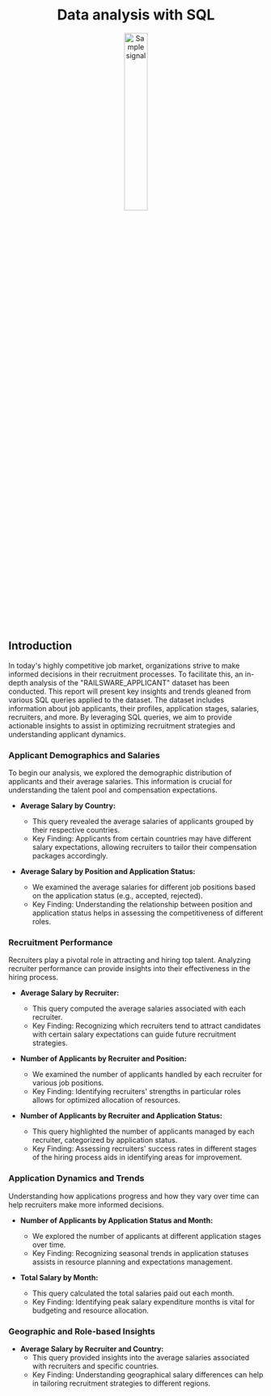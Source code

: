 <h1 align="center"> Data analysis with SQL </h1>
<p align="center"> 
  <img src="https://www.naveedulhaq.com/wp-content/uploads/2022/05/sql-1024x1001.jpg" alt="Sample signal" width="30%" height="30%">
</p>

## Introduction

In today's highly competitive job market, organizations strive to make informed decisions in their recruitment processes. To facilitate this, an in-depth analysis of the "RAILSWARE_APPLICANT" dataset has been conducted. This report will present key insights and trends gleaned from various SQL queries applied to the dataset. The dataset includes information about job applicants, their profiles, application stages, salaries, recruiters, and more. By leveraging SQL queries, we aim to provide actionable insights to assist in optimizing recruitment strategies and understanding applicant dynamics.

### Applicant Demographics and Salaries

To begin our analysis, we explored the demographic distribution of applicants and their average salaries. This information is crucial for understanding the talent pool and compensation expectations.
- **Average Salary by Country:**
   - This query revealed the average salaries of applicants grouped by their respective countries.
   - Key Finding: Applicants from certain countries may have different salary expectations, allowing recruiters to tailor their compensation packages accordingly.

- **Average Salary by Position and Application Status:**
   - We examined the average salaries for different job positions based on the application status (e.g., accepted, rejected).
   - Key Finding: Understanding the relationship between position and application status helps in assessing the competitiveness of different roles.

### Recruitment Performance

Recruiters play a pivotal role in attracting and hiring top talent. Analyzing recruiter performance can provide insights into their effectiveness in the hiring process.

- **Average Salary by Recruiter:**
   - This query computed the average salaries associated with each recruiter.
   - Key Finding: Recognizing which recruiters tend to attract candidates with certain salary expectations can guide future recruitment strategies.

- **Number of Applicants by Recruiter and Position:**
   - We examined the number of applicants handled by each recruiter for various job positions.
   - Key Finding: Identifying recruiters' strengths in particular roles allows for optimized allocation of resources.

- **Number of Applicants by Recruiter and Application Status:**
   - This query highlighted the number of applicants managed by each recruiter, categorized by application status.
   - Key Finding: Assessing recruiters' success rates in different stages of the hiring process aids in identifying areas for improvement.

### Application Dynamics and Trends

Understanding how applications progress and how they vary over time can help recruiters make more informed decisions.

- **Number of Applicants by Application Status and Month:**
   - We explored the number of applicants at different application stages over time.
   - Key Finding: Recognizing seasonal trends in application statuses assists in resource planning and expectations management.

- **Total Salary by Month:**
   - This query calculated the total salaries paid out each month.
   - Key Finding: Identifying peak salary expenditure months is vital for budgeting and resource allocation.

### Geographic and Role-based Insights

- **Average Salary by Recruiter and Country:**
   - This query provided insights into the average salaries associated with recruiters and specific countries.
   - Key Finding: Understanding geographical salary differences can help in tailoring recruitment strategies to different regions.
